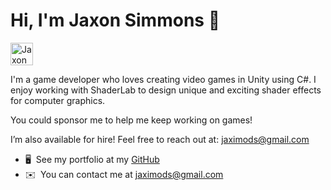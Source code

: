 Hi, I'm Jaxon Simmons 👋
=========================================

 <a href="https://www.linkedin.com/in/jaxon-simmons-58961b173/"><img src="https://www.learninglight.com/wp-content/uploads/2017/06/connect-on-LinkedIn-button.png" height="36" alt="Jaxon Simmons" /></a>
 
I'm a game developer who loves creating video games in Unity using C#. I enjoy working with ShaderLab to design unique and exciting shader effects for computer graphics.

You could sponsor me to help me keep working on games!

I’m also available for hire! Feel free to reach out at:
jaximods@gmail.com

*   🖥️  See my portfolio at my [GitHub](https://github.com/jaximoto)
*   ✉️  You can contact me at jaximods@gmail.com
